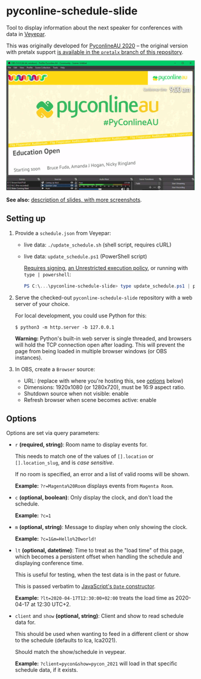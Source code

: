 # pyconline-schedule-slide

Tool to display information about the next speaker for conferences with data in [Veyepar][].

This was originally developed for [PyconlineAU 2020][pyconau2020] – the original version with pretalx support [is available in the `pretalx` branch of this repository][pretalx].

![screenshot - schedule in OBS](./screenshots/obs.jpg)

**See also:** [description of slides, with more screenshots](./slides.md).

## Setting up

1. Provide a `schedule.json` from Veyepar:

   * live data: `./update_schedule.sh` (shell script, requires cURL)

   * live data: `update_schedule.ps1` (PowerShell script)

     [Requires signing][ps-sign], [an Unrestricted execution policy][ps-unrestricted], or running with `type | powershell`:

     ```powershell
     PS C:\...\pyconline-schedule-slide> type update_schedule.ps1 | powershell
     ```

2. Serve the checked-out `pyconline-schedule-slide` repository with a web server of your choice.

   For local development, you could use Python for this:

   ```shell
   $ python3 -m http.server -b 127.0.0.1
   ```

   **Warning:** Python's built-in web server is single threaded, and browsers will hold the TCP connection open after loading. This will prevent the page from being loaded in multiple browser windows (or OBS instances).

3. In OBS, create a `Browser` source:

   * URL: (replace with where you're hosting this, see [options](#options) below)
   * Dimensions: 1920x1080 (or 1280x720), must be 16:9 aspect ratio.
   * Shutdown source when not visible: enable
   * Refresh browser when scene becomes active: enable

## Options

Options are set via query parameters:

* `r` **(required, string)**: Room name to display events for.

  This needs to match one of the values of `[].location` or `[].location_slug`, and is _case sensitive_.

  If no room is specified, an error and a list of valid rooms will be shown.

  **Example:** `?r=Magenta%20Room` displays events from `Magenta Room`.

* `c` **(optional, boolean)**: Only display the clock, and don't load the schedule.

  **Example:** `?c=1`

* `m` **(optional, string)**: Message to display when only showing the clock.

  **Example:** `?c=1&m=Hello%20world!`

* `lt` **(optional, datetime)**: Time to treat as the "load time" of this page, which becomes a persistent offset when handling the schedule and displaying conference time.

  This is useful for testing, when the test data is in the past or future.

  This is passed verbatim to [JavaScript's `Date` constructor][date].

  **Example:** `?lt=2020-04-17T12:30:00+02:00` treats the load time as 2020-04-17 at 12:30 UTC+2.

* `client` and `show` **(optional, string)**: Client and show to read schedule data for.

  This should be used when wanting to feed in a different client or show to the schedule (defaults to lca, lca2021).

  Should match the show/schedule in veypear.

  **Example:** `?client=pycon&show=pycon_2021` will load in that specific schedule data, if it exists.

[date]: https://developer.mozilla.org/en-US/docs/Web/JavaScript/Reference/Global_Objects/Date/Date
[pretalx]: https://github.com/xfxf/pyconline-schedule-slide/tree/pretalx
[pyconau2020]: https://2020.pycon.org.au/
[ps-sign]: https://docs.microsoft.com/en-us/powershell/module/microsoft.powershell.core/about/about_signing?view=powershell-7
[ps-unrestricted]: https://docs.microsoft.com/en-us/powershell/module/microsoft.powershell.core/about/about_execution_policies?view=powershell-7#unrestricted
[veyepar]: https://github.com/CarlFK/veyepar